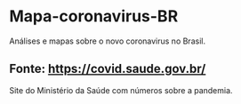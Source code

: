 # Mapa-coronavirus-BR
Análises e mapas sobre o novo coronavirus no Brasil.

## Fonte: https://covid.saude.gov.br/

Site do Ministério da Saúde com números sobre a pandemia.
